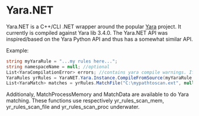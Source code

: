 # Yara.NET
Yara.NET is a C++/CLI .NET wrapper around the popular [Yara](http://plusvic.github.io/yara/) project. It currently is compiled against Yara lib 3.4.0. The Yara.NET API was inspired/based on the Yara Python API and thus has a somewhat similar API.

Example:
```C#
string myYaraRule = "...my rules here...";
string namespaceName = null; //optional
List<YaraCompilationError> errors; //contains yara compile warnings. If there are any errors a YaraException is thrown from CompileFromSource
YaraRules yrRules = YaraNET.Yara.Instance.CompileFromSource(myYaraRule, namespaceName, false, null, out errors);
List<YaraMatch> matches = yrRules.MatchFile("C:\mypathtoscan.ext", null, false, 0);
```

Additionaly, MatchProcessMemory and MatchData are available to do Yara matching. These functions use respectively yr_rules_scan_mem, yr_rules_scan_file and yr_rules_scan_proc underwater. 
